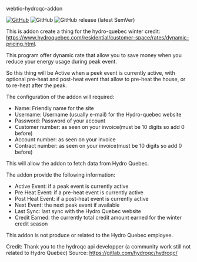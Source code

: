 
webtio-hydroqc-addon

[![GitHub](https://img.shields.io/github/forks/Bad-Wolf-developpement/webtio-hydroqc-addon.svg?style=social&label=Fork&maxAge=2592000)](https://img.shields.io/github/forks/Bad-Wolf-developpement/webtio-hydroqc-addon.svg?style=social&label=Fork&maxAge=2592000)
![GitHub](https://img.shields.io/github/license/Bad-Wolf-Developpement/webtio-hydroqc-addon?style=social)
![GitHub release (latest SemVer)](https://img.shields.io/github/v/release/Bad-Wolf-developpement/webtio-hydroqc-addon?style=social)

This is addon create a thing for the hydro-quebec winter credit: https://www.hydroquebec.com/residential/customer-space/rates/dynamic-pricing.html.

This program offer dynamic rate that allow you to save money when you reduce your energy usage during peak event.

So this thing will be Active when a peek event is currently active, with optional pre-heat and post-heat event that allow to pre-heat the house, or to re-heat after the peak.

The configuration of the addon will required:

 - Name: Friendly name for the site
 - Username: Username (usually e-mail) for the Hydro-quebec website
 - Password: Password of your account
 - Customer number: as seen on your invoice(must be 10 digits so add 0 before)
 - Account number: as seen on your invoice
 - Contract number: as seen on your invoice(must be 10 digits so add 0 before)

This will allow the addon to fetch data from Hydro Quebec.

The addon provide the following information:
 - Active Event: if a peak event is currently active
 - Pre Heat Event: if a pre-heat event is currently active
 - Post Heat Event: if a post-heat event is currently active
 - Next Event: the next peak event if available
 - Last Sync: last sync with the Hydro Quebec website
 - Credit Earned: the currently total credit amount earned for the winter credit season

This addon is not produce or related to the Hydro Quebec employee.

Credit: Thank you to the hydroqc api developper (a community work still not related to Hydro Quebec) Source: <https://gitlab.com/hydroqc/hydroqc/>
